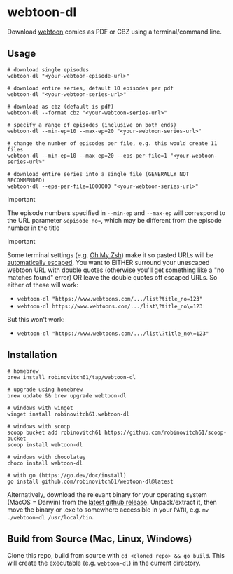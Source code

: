 # webtoon-dl

Download [webtoon](https://www.webtoons.com/en/) comics as PDF or CBZ using a terminal/command line.

## Usage

```shell
# download single episodes
webtoon-dl "<your-webtoon-episode-url>"

# download entire series, default 10 episodes per pdf
webtoon-dl "<your-webtoon-series-url>"

# download as cbz (default is pdf)
webtoon-dl --format cbz "<your-webtoon-series-url>"

# specify a range of episodes (inclusive on both ends)
webtoon-dl --min-ep=10 --max-ep=20 "<your-webtoon-series-url>"

# change the number of episodes per file, e.g. this would create 11 files
webtoon-dl --min-ep=10 --max-ep=20 --eps-per-file=1 "<your-webtoon-series-url>"

# download entire series into a single file (GENERALLY NOT RECOMMENDED)
webtoon-dl --eps-per-file=1000000 "<your-webtoon-series-url>"
```

> [!IMPORTANT]
> The episode numbers specified in `--min-ep` and `--max-ep` will correspond to the URL parameter `&episode_no=`, which may be different from the episode number in the title

> [!IMPORTANT]
> Some terminal settings (e.g. [Oh My Zsh](https://ohmyz.sh)) make it so pasted URLs will be [automatically escaped](https://github.com/ohmyzsh/ohmyzsh/issues/7632).
> You want to EITHER surround your unescaped webtoon URL with double quotes (otherwise you'll get something like a "no matches found" error) OR leave the double quotes off escaped URLs.
> So either of these will work:
> - `webtoon-dl "https://www.webtoons.com/.../list?title_no=123"`
> - `webtoon-dl https://www.webtoons.com/.../list\?title_no\=123`
>
> But this won't work:
> - `webtoon-dl "https://www.webtoons.com/.../list\?title_no\=123"`

## Installation

```shell
# homebrew
brew install robinovitch61/tap/webtoon-dl

# upgrade using homebrew
brew update && brew upgrade webtoon-dl

# windows with winget
winget install robinovitch61.webtoon-dl

# windows with scoop
scoop bucket add robinovitch61 https://github.com/robinovitch61/scoop-bucket
scoop install webtoon-dl

# windows with chocolatey
choco install webtoon-dl

# with go (https://go.dev/doc/install)
go install github.com/robinovitch61/webtoon-dl@latest
```

Alternatively, download the relevant binary for your operating system (MacOS = Darwin) from
the [latest github release](https://github.com/robinovitch61/webtoon-dl/releases). Unpack/extract it, then move the
binary or .exe to somewhere accessible in your `PATH`, e.g. `mv ./webtoon-dl /usr/local/bin`.

## Build from Source (Mac, Linux, Windows)

Clone this repo, build from source with `cd <cloned_repo> && go build`. This will create the executable (e.g. `webtoon-dl`) in the current directory.
